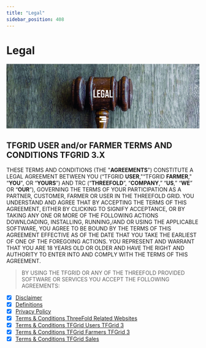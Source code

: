 ```yaml
---
title: "Legal"
sidebar_position: 408
---
```


# Legal

![](./img/legal_header.jpg)

## TFGRID USER and/or FARMER TERMS AND CONDITIONS TFGRID 3.X

THESE TERMS AND CONDITIONS (THE "**AGREEMENTS**") CONSTITUTE A LEGAL AGREEMENT BETWEEN YOU (“TFGRID **USER**,"“TFGRID **FARMER**," “**YOU**", OR “**YOURS**”) AND TRC (“**THREEFOLD**”, “**COMPANY**,” “**US**,” “**WE**” OR “**OUR**”), GOVERNING THE TERMS OF YOUR PARTICIPATION AS A PARTNER, CUSTOMER, FARMER OR USER IN THE THREEFOLD GRID. YOU UNDERSTAND AND AGREE THAT BY ACCEPTING THE TERMS OF THIS AGREEMENT, EITHER BY CLICKING TO SIGNIFY ACCEPTANCE, OR BY TAKING ANY ONE OR MORE OF THE FOLLOWING ACTIONS DOWNLOADING, INSTALLING, RUNNING,/AND OR USING THE APPLICABLE SOFTWARE, YOU AGREE TO BE BOUND BY THE TERMS OF THIS AGREEMENT EFFECTIVE AS OF THE DATE THAT YOU TAKE THE EARLIEST OF ONE OF THE FOREGOING ACTIONS. YOU REPRESENT AND WARRANT THAT YOU ARE 18 YEARS OLD OR OLDER AND HAVE THE RIGHT AND AUTHORITY TO ENTER INTO AND COMPLY WITH THE TERMS OF THIS AGREEMENT.

> BY USING THE TFGRID OR ANY OF THE THREEFOLD PROVIDED SOFTWARE OR SERVICES YOU ACCEPT THE FOLLOWING AGREEMENTS:

- [X] [Disclaimer](./disclaimer)
- [X] [Definitions](./definitions_legal)
- [X] [Privacy Policy](./privacypolicy)
- [X] [Terms & Conditions ThreeFold Related Websites](./terms_conditions_toc/terms_conditions_websites)
- [X] [Terms & Conditions TFGrid Users TFGrid 3](./terms_conditions_toc/terms_conditions_griduser)
- [X] [Terms & Conditions TFGrid Farmers TFGrid 3](./terms_conditions_toc/terms_conditions_farmer3)
- [X] [Terms & Conditions TFGrid Sales](./terms_conditions_toc/terms_conditions_sales)
